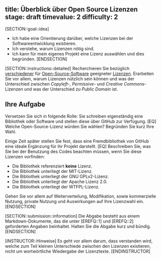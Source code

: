 title: Überblick über Open Source Lizenzen
stage: draft
timevalue: 2
difficulty: 2
---
[SECTION::goal::idea]
- Ich habe eine Orientierung darüber, welche Lizenzen bei der Softwareentwicklung existieren.
- Ich verstehe, warum Lizenzen nötig sind.
- Ich kann für mein eigenes Projekt eine Lizenz auswählen und dies begründen.
[ENDSECTION]

[SECTION::instructions::detailed]
Recherchieren Sie bezüglich [verschiedener](https://github.com/readme/guides/open-source-licensing)
für [Open-Source-Software](https://opensource.org/licenses) geeigneter [Lizenzen](https://tldrlegal.com/).
Erarbeiten Sie vor allem, warum Lizenzen nützlich sein können und was der Unterschied zwischen
_Copyleft_-, _Permissive_- und _Creative Commons_-Lizenzen und was der Unterschied zu _Public
Domain_ ist.

## Ihre Aufgabe
Versetzen Sie sich in folgende Rolle:
Sie schreiben eigenständig eine Bibliothek oder Software und stellen diese über GitHub zur Verfügung. 
[EQ] Welche Open-Source-Lizenz würden Sie wählen? 
Begründen Sie kurz Ihre Wahl.

Einige Zeit später stellen Sie fest, dass eine Fremdbibliothek von GitHub eine ideale Ergänzung 
für ihr Projekt darstellt.
[EQ] Beschreiben Sie, was Sie bei der Benutzung des Codes beachten müssen, wenn Sie diese Lizenzen vorfinden: 

  - Die Bibliothek referenziert **keine** Lizenz.
  - Die Bibliothek unterliegt der MIT-Lizenz.
  - Die Bibliothek unterliegt der GNU GPLv2-Lizenz.
  - Die Bibliothek unterliegt der Apache Lizenz 2.0.
  - Die Bibliothek unterliegt der WTFPL-Lizenz.

Gehen Sie vor allem auf Weiterverteilung, Modifikation, sowie kommerzielle Nutzung, private 
Nutzung und Auswirkungen auf Ihre Lizenzwahl ein. 
[ENDSECTION]


[SECTION::submission::information]
Die Abgabe besteht aus einem Markdown-Dokumente, das die unter [EREFQ::1] und [EREFQ::2] geforderten Angaben beinhaltet.
Halten Sie die Abgabe kurz und bündig.
[ENDSECTION]

[INSTRUCTOR::Hinweise]
Es geht vor allem darum, dass verstanden wird, welche zum Teil kleinen Unterschiede zwischen den
Lizenzen existieren, nicht um wortwörtliche Wiedergabe der Lizenztexte.
[ENDINSTRUCTOR]